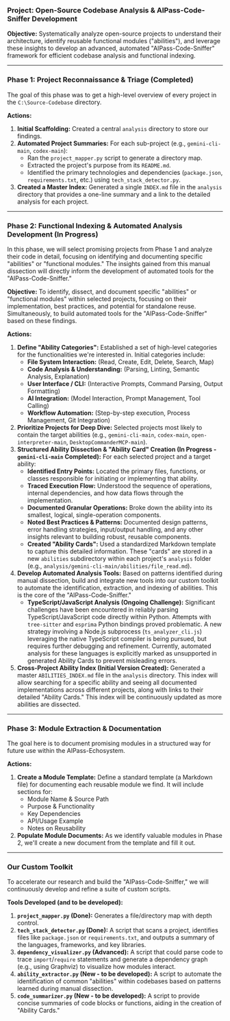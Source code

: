 ### **Project: Open-Source Codebase Analysis & AIPass-Code-Sniffer Development**

**Objective:** Systematically analyze open-source projects to understand their architecture, identify reusable functional modules ("abilities"), and leverage these insights to develop an advanced, automated "AIPass-Code-Sniffer" framework for efficient codebase analysis and functional indexing.

---

### **Phase 1: Project Reconnaissance & Triage (Completed)**

The goal of this phase was to get a high-level overview of every project in the `C:\Source-Codebase` directory.

**Actions:**
1.  **Initial Scaffolding:** Created a central `analysis` directory to store our findings.
2.  **Automated Project Summaries:** For each sub-project (e.g., `gemini-cli-main`, `codex-main`):
    *   Ran the `project_mapper.py` script to generate a directory map.
    *   Extracted the project's purpose from its `README.md`.
    *   Identified the primary technologies and dependencies (`package.json`, `requirements.txt`, etc.) using `tech_stack_detector.py`.
3.  **Created a Master Index:** Generated a single `INDEX.md` file in the `analysis` directory that provides a one-line summary and a link to the detailed analysis for each project.

---

### **Phase 2: Functional Indexing & Automated Analysis Development (In Progress)**

In this phase, we will select promising projects from Phase 1 and analyze their code in detail, focusing on identifying and documenting specific "abilities" or "functional modules." The insights gained from this manual dissection will directly inform the development of automated tools for the "AIPass-Code-Sniffer."

**Objective:** To identify, dissect, and document specific "abilities" or "functional modules" within selected projects, focusing on their implementation, best practices, and potential for standalone reuse. Simultaneously, to build automated tools for the "AIPass-Code-Sniffer" based on these findings.

**Actions:**
1.  **Define "Ability Categories":** Established a set of high-level categories for the functionalities we're interested in. Initial categories include:
    *   **File System Interaction:** (Read, Create, Edit, Delete, Search, Map)
    *   **Code Analysis & Understanding:** (Parsing, Linting, Semantic Analysis, Explanation)
    *   **User Interface / CLI:** (Interactive Prompts, Command Parsing, Output Formatting)
    *   **AI Integration:** (Model Interaction, Prompt Management, Tool Calling)
    *   **Workflow Automation:** (Step-by-step execution, Process Management, Git Integration)
2.  **Prioritize Projects for Deep Dive:** Selected projects most likely to contain the target abilities (e.g., `gemini-cli-main`, `codex-main`, `open-interpreter-main`, `DesktopCommanderMCP-main`).
3.  **Structured Ability Dissection & "Ability Card" Creation (In Progress - `gemini-cli-main` Completed):** For each selected project and a target ability:
    *   **Identified Entry Points:** Located the primary files, functions, or classes responsible for initiating or implementing that ability.
    *   **Traced Execution Flow:** Understood the sequence of operations, internal dependencies, and how data flows through the implementation.
    *   **Documented Granular Operations:** Broke down the ability into its smallest, logical, single-operation components.
    *   **Noted Best Practices & Patterns:** Documented design patterns, error handling strategies, input/output handling, and any other insights relevant to building robust, reusable components.
    *   **Created "Ability Cards":** Used a standardized Markdown template to capture this detailed information. These "cards" are stored in a new `abilities` subdirectory within each project's `analysis` folder (e.g., `analysis/gemini-cli-main/abilities/file_read.md`).
4.  **Develop Automated Analysis Tools:** Based on patterns identified during manual dissection, build and integrate new tools into our custom toolkit to automate the identification, extraction, and indexing of abilities. This is the core of the "AIPass-Code-Sniffer."
    *   **TypeScript/JavaScript Analysis (Ongoing Challenge):** Significant challenges have been encountered in reliably parsing TypeScript/JavaScript code directly within Python. Attempts with `tree-sitter` and `esprima` Python bindings proved problematic. A new strategy involving a Node.js subprocess (`ts_analyzer_cli.js`) leveraging the native TypeScript compiler is being pursued, but requires further debugging and refinement. Currently, automated analysis for these languages is explicitly marked as unsupported in generated Ability Cards to prevent misleading errors.
5.  **Cross-Project Ability Index (Initial Version Created):** Generated a master `ABILITIES_INDEX.md` file in the `analysis` directory. This index will allow searching for a specific ability and seeing all documented implementations across different projects, along with links to their detailed "Ability Cards." This index will be continuously updated as more abilities are dissected.

---

### **Phase 3: Module Extraction & Documentation**

The goal here is to document promising modules in a structured way for future use within the AIPass-Echosystem.

**Actions:**
1.  **Create a Module Template:** Define a standard template (a Markdown file) for documenting each reusable module we find. It will include sections for:
    *   Module Name & Source Path
    *   Purpose & Functionality
    *   Key Dependencies
    *   API/Usage Example
    *   Notes on Reusability
2.  **Populate Module Documents:** As we identify valuable modules in Phase 2, we'll create a new document from the template and fill it out.

---

### **Our Custom Toolkit**

To accelerate our research and build the "AIPass-Code-Sniffer," we will continuously develop and refine a suite of custom scripts.

**Tools Developed (and to be developed):**
1.  **`project_mapper.py` (Done):** Generates a file/directory map with depth control.
2.  **`tech_stack_detector.py` (Done):** A script that scans a project, identifies files like `package.json` or `requirements.txt`, and outputs a summary of the languages, frameworks, and key libraries.
3.  **`dependency_visualizer.py` (Advanced):** A script that could parse code to trace `import`/`require` statements and generate a dependency graph (e.g., using Graphviz) to visualize how modules interact.
4.  **`ability_extractor.py` (New - to be developed):** A script to automate the identification of common "abilities" within codebases based on patterns learned during manual dissection.
5.  **`code_summarizer.py` (New - to be developed):** A script to provide concise summaries of code blocks or functions, aiding in the creation of "Ability Cards."
